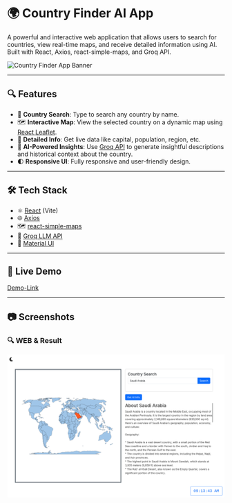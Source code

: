 # 🌍 Country Finder AI App

A powerful and interactive web application that allows users to search for countries, view real-time maps, and receive detailed information using AI. Built with React, Axios, react-simple-maps, and Groq API.

![Country Finder App Banner](./screenshots/banner.png)

---

## 🔍 Features

- 🔎 **Country Search**: Type to search any country by name.
- 🗺️ **Interactive Map**: View the selected country on a dynamic map using [React Leaflet](w).
- 📄 **Detailed Info**: Get live data like capital, population, region, etc.
- 🤖 **AI-Powered Insights**: Use [Groq API](w) to generate insightful descriptions and historical context about the country.
- 🌓 **Responsive UI**: Fully responsive and user-friendly design.

---

## 🛠️ Tech Stack

- ⚛️ [React](w) (Vite)
- 🌐 [Axios](w)
- 🗺️ [react-simple-maps](w)
- 🤖 [Groq LLM API](w)
- 🎨 [Material UI](w)

---

## 🚀 Live Demo

[Demo-Link](https://country-finder-swart.vercel.app/)

---

## 📷 Screenshots

### 🔍 WEB & Result

![Search Demo](./screenshots/web.png)
